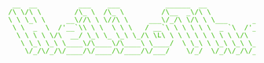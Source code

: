 
<pre align="left" style="color: #41bd11;">


 __  __          ___    ___           ______  __                           ______   __            ____                                              ____                  ___      ___             
/\ \/\ \        /\_ \  /\_ \         /\__  _\/\ \                         /\__  _\ /\ \__        /\  _`\                                           /\  _`\              /'___\ __ /\_ \            
\ \ \_\ \     __\//\ \ \//\ \     ___\/_/\ \/\ \ \___      __   _ __    __\/_/\ \/ \ \ ,_\   ____\ \ \L\ \     __     _ __    __       __      ____\ \ \L\ \_ __   ___ /\ \__//\_\\//\ \      __   
 \ \  _  \  /'__`\\ \ \  \ \ \   / __`\ \ \ \ \ \  _ `\  /'__`\/\`'__\/'__`\ \ \ \  \ \ \/  /',__\\ \  _ <'  /'__`\  /\`'__\/'__`\   /'__`\   /',__\\ \ ,__/\`'__\/ __`\ \ ,__\/\ \ \ \ \   /'__`\ 
  \ \ \ \ \/\  __/ \_\ \_ \_\ \_/\ \L\ \ \ \ \ \ \ \ \ \/\  __/\ \ \//\  __/  \_\ \__\ \ \_/\__, `\\ \ \L\ \/\ \L\.\_\ \ \//\ \L\.\_/\ \L\.\_/\__, `\\ \ \/\ \ \//\ \L\ \ \ \_/\ \ \ \_\ \_/\  __/ 
   \ \_\ \_\ \____\/\____\/\____\ \____/  \ \_\ \ \_\ \_\ \____\\ \_\\ \____\ /\_____\\ \__\/\____/ \ \____/\ \__/.\_\\ \_\\ \__/.\_\ \__/.\_\/\____/ \ \_\ \ \_\\ \____/\ \_\  \ \_\/\____\ \____\
    \/_/\/_/\/____/\/____/\/____/\/___/    \/_/  \/_/\/_/\/____/ \/_/ \/____/ \/_____/ \/__/\/___/   \/___/  \/__/\/_/ \/_/ \/__/\/_/\/__/\/_/\/___/   \/_/  \/_/ \/___/  \/_/   \/_/\/____/\/____/
                                                                                                                                                                                                   
                                                                                                                                                                                              
</pre>

